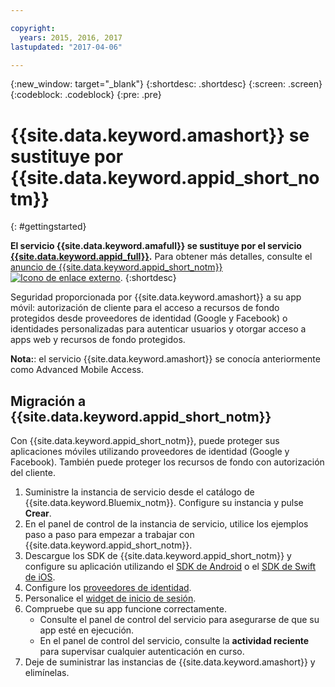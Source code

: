```yaml
---

copyright:
  years: 2015, 2016, 2017
lastupdated: "2017-04-06"

---
```

{:new_window: target="_blank"}
{:shortdesc: .shortdesc}
{:screen: .screen}
{:codeblock: .codeblock}
{:pre: .pre}


# {{site.data.keyword.amashort}} se sustituye por {{site.data.keyword.appid_short_notm}}
{: #gettingstarted}


**El servicio {{site.data.keyword.amafull}} se sustituye por el servicio [{{site.data.keyword.appid_full}}](/docs/services/appid/index.html).** Para obtener más detalles, consulte el <a href="https://www.ibm.com/blogs/bluemix/2017/03/introducing-ibm-bluemix-app-id-authentication-profiles-service-app-developers/" target="_blank">anuncio de {{site.data.keyword.appid_short_notm}} <img src="../../icons/launch-glyph.svg" alt="Icono de enlace externo"></a>.
{:shortdesc}


Seguridad proporcionada por {{site.data.keyword.amashort}} a su app móvil: autorización de cliente para el acceso a recursos de fondo protegidos desde proveedores de identidad (Google y Facebook) o identidades personalizadas para autenticar usuarios y otorgar acceso a apps web y recursos de fondo protegidos.

**Nota:**: el servicio {{site.data.keyword.amashort}} se conocía anteriormente como Advanced Mobile Access.


## Migración a {{site.data.keyword.appid_short_notm}}

Con {{site.data.keyword.appid_short_notm}}, puede proteger sus aplicaciones móviles utilizando proveedores de identidad (Google y Facebook). También puede proteger los recursos de fondo con autorización del cliente.

1. Suministre la instancia de servicio desde el catálogo de {{site.data.keyword.Bluemix_notm}}. Configure su instancia y pulse **Crear**.
2. En el panel de control de la instancia de servicio, utilice los ejemplos paso a paso para empezar a trabajar con {{site.data.keyword.appid_short_notm}}.
3. Descargue los SDK de {{site.data.keyword.appid_short_notm}} y configure su aplicación utilizando el [SDK de Android](/docs/services/appid/getting-started-android.html#android-sdk) o el [SDK de Swift de iOS](/docs/services/appid/getting-started-ios-swift-sdk.html#getting-started-ios).
4. Configure los [proveedores de identidad](/docs/services/appid/identity-providers.html).
5. Personalice el [widget de inicio de sesión](/docs/services/appid/login-widget.html).
6. Compruebe que su app funcione correctamente.
    * Consulte el panel de control del servicio para asegurarse de que su app esté en ejecución.
    * En el panel de control del servicio, consulte la **actividad reciente** para supervisar cualquier autenticación en curso.
7. Deje de suministrar las instancias de {{site.data.keyword.amashort}} y elimínelas.



<!-- Commenting out all getting started content because new users should start with App ID.

Add security to your mobile app with the {{site.data.keyword.amafull}} service. You can configure client authorization for accessing protected back-end resources running on {{site.data.keyword.Bluemix}}. Use identity providers (Google and Facebook), or custom identities to authenticate users and grant access to protected back-end resources and Web apps.
{:shortdesc}

**Note:** The {{site.data.keyword.amashort}} service was previously known as Advanced Mobile Access.


To get up and running with the {{site.data.keyword.amashort}} service:

1. Use one of the following options to create a bound or unbound service:
 * Create a {{site.data.keyword.Bluemix_notm}} application using the **MobileFirst Services Starter** boilerplate from the catalog. This creates a {{site.data.keyword.amashort}} service bound to a {{site.data.keyword.Bluemix_notm}} back-end application.
 * Create a {{site.data.keyword.amashort}} service using the  {{site.data.keyword.amashort}} console.  You can  bind the service to an existing back-end application and configure it in the {{site.data.keyword.amashort}} console.

   When you use the MobileFirst Services Starter, you get an instance of a Node.js runtime that runs on IBM {{site.data.keyword.Bluemix_notm}} to implement your custom back-end logic. A set of core mobile services that provide security, data, push, and monitoring functions are bound to that Node.js app. After the {{site.data.keyword.Bluemix_notm}} Node.js app is created, you can set up your development environment and start to use the {{site.data.keyword.Bluemix_notm}} Mobile Services SDKs. You can use the SDKs to access the services that are bound to your cloud app with simple API calls.

	For more information on how to create and work with projects, applications, and services see [IBM Bluemix Mobile dashboard](https://console.{DomainName}/docs/mobile/index.html).

2. Secure server-side resources.

   Protect your mobile back-end resources that are running on Node.js or Liberty for Java&trade; runtimes with mobile-enabled OAuth security. For more information, see [Protecting resources](protecting-resources.html).
   To learn more about the default mobile back-end application, see the [bms-hellotodo-strongloop ![External link icon](../../icons/launch-glyph.svg "External link icon")](https://github.com/ibm-bluemix-mobile-services/bms-hellotodo-strongloop){: new_window}  sample application.

3. Set up your core {{site.data.keyword.amashort}} development environment.

  ####Client development
  {: #client-development}

	You can add the {{site.data.keyword.amashort}} SDK to your existing Android, iOS, or Cordova app, as follows:
   * Android: ([Setting up the Android SDK](getting-started-android.html)) [Sample ![External link icon](../../icons/launch-glyph.svg "External link icon")](https://github.com/ibm-bluemix-mobile-services/bms-samples-android-helloauthentication){: new_window}
    * iOS (Swift SDK): ([Setting up the iOS Swift SDK](getting-started-ios-swift-sdk.html)) [Sample ![External link icon](../../icons/launch-glyph.svg "External link icon")](https://github.com/ibm-bluemix-mobile-services/bms-samples-swift-helloauthentication){: new_window}    
   * Cordova: ([Setting up the Cordova plug-in](getting-started-cordova.html)) [Sample ![External link icon](../../icons/launch-glyph.svg "External link icon")](https://github.com/ibm-bluemix-mobile-services/bms-samples-cordova-helloauthentication){: new_window}


 ####Web development
 {: #web-development}

   The {{site.data.keyword.amashort}} service can protect your Web application, requiring no special SDK. You can leverage different identity providers, in addition to protection provided by the {{site.data.keyword.amashort}} service. The {{site.data.keyword.amashort}} integration enables any web application, regardless of the technology it implements, to take advantage of the OAuth2 protocol. For information on setting up your {{site.data.keyword.amashort}} Web app to access the {{site.data.keyword.amashort}} service using different identity providers, see:

   * [Enabling Facebook authentication for Web applications](facebook-auth-web.html)
   * [Enabling Google authentication for Web applications](google-auth-web.html)
   * [Enabling custom authentication for Web applications](custom-auth-web.html)

**Optional:** Configure an identity provider for your application. You can configure one identity provider per application. Configuring an identity provider enables the users of your mobile app to log in with their existing Facebook or Google+ account. Or, you can define how users log in by creating a custom authentication.
   * [Authenticating users with Facebook credentials](facebook-auth-overview.html)
   * [Authenticating users with Google credentials](google-auth-overview.html)
   * [Authenticating users with a custom identity provider](custom-auth.html) --->
